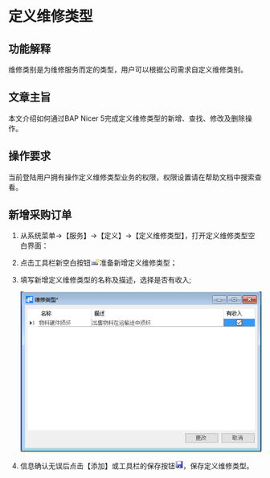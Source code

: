 # 定义维修类型

## 功能解释

维修类别是为维修服务而定的类型，用户可以根据公司需求自定义维修类别。

## 文章主旨

本文介绍如何通过BAP Nicer 5完成定义维修类型的新增、查找、修改及删除操作。

## 操作要求

当前登陆用户拥有操作定义维修类型业务的权限，权限设置请在帮助文档中搜索查看。

## 新增采购订单

1. 从系统菜单->【服务】->【定义】->【定义维修类型】，打开定义维修类型空白界面：

2. 点击工具栏新空白按钮![](images/kban.png)准备新增定义维修类型；

3. 填写新增定义维修类型的名称及描述，选择是否有收入;

   ![](images/wxlx1.png)

4. 信息确认无误后点击【添加】或工具栏的保存按钮![](images/bcan.png)，保存定义维修类型。

